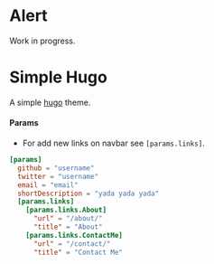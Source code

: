 # Alert
Work in progress.

# Simple Hugo
A simple [hugo](http://gohugo.io/) theme.

#### Params
- For add new links on navbar see ```[params.links]```.
```toml
[params]
  github = "username"
  twitter = "username"
  email = "email"
  shortDescription = "yada yada yada"
  [params.links]
    [params.links.About]
      "url" = "/about/"
      "title" = "About"
    [params.links.ContactMe]
      "url" = "/contact/"
      "title" = "Contact Me"
```
